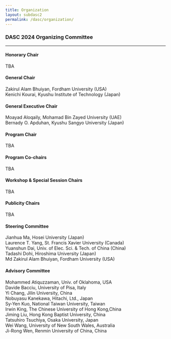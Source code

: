 ```yaml
---
title: Organization
layout: subdasc2
permalink: /dasc/organization/
---
```


<h3>DASC 2024 Organizing Committee</h3>
<hr/>

<h4>Honorary Chair</h4>
TBA

<h4>General Chair</h4>
Zakirul Alam Bhuiyan, Fordham University (USA) <br>
Kenichi Kourai, Kyushu Institute of Technology (Japan)<br>

<h4>General Executive Chair</h4>
Moayad Aloqaily, Mohamad Bin Zayed University (UAE) <br>
Bernady O. Apduhan, Kyushu Sangyo University (Japan) <br>

<h4>Program Chair</h4>
TBA

<h4>Program Co-chairs</h4>
TBA

<h4>Workshop & Special Session Chairs</h4>
TBA

<h4>Publicity Chairs</h4>
TBA

<h4>Steering Committee</h4>
Jianhua Ma, Hosei University (Japan)<br/>
Laurence T. Yang, St. Francis Xavier University (Canada)<br/>
Yuanshun Dai, Univ. of Elec. Sci. & Tech. of China (China)<br/>
Tadashi Dohi, Hiroshima University (Japan)<br/>
Md Zakirul Alam Bhuiyan, Fordham University (USA)

<h4>Advisory Committee</h4>
Mohammed Atiquzzaman, Univ. of Oklahoma, USA<br/>
Davide Bacciu, University of Pisa, Italy<br/>
Yi Chang, Jilin University, China<br/>
Nobuyasu Kanekawa, Hitachi, Ltd., Japan<br/>
Sy-Yen Kuo, National Taiwan University, Taiwan<br/>
Irwin King, The Chinese University of Hong Kong,China<br/>
Jiming Liu, Hong Kong Baptist University, China<br/>
Tatsuhiro Tsuchiya, Osaka University, Japan<br/>
Wei Wang, University of New South Wales, Australia<br/>
Ji-Rong Wen, Renmin University of China, China	
